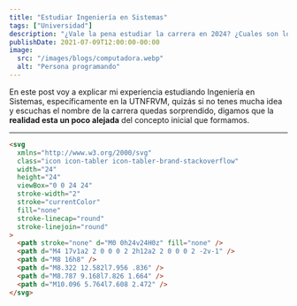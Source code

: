```yaml
---
title: "Estudiar Ingeniería en Sistemas"
tags: ["Universidad"]
description: "¿Vale la pena estudiar la carrera en 2024? ¿Cuales son los contenidos de la misma? ¿Estudio una tecnicatura en programación o la carrera?"
publishDate: 2021-07-09T12:00:00-00:00
image:
  src: "/images/blogs/computadora.webp"
  alt: "Persona programando"
---
```


En este post voy a explicar mi experiencia estudiando Ingeniería en Sistemas, específicamente en la UTNFRVM, quizás si no tenes mucha idea y escuchas el nombre de la carrera quedas sorprendido, digamos que la **realidad esta un poco alejada** del concepto inicial que formamos.

---

```html
<svg
  xmlns="http://www.w3.org/2000/svg"
  class="icon icon-tabler icon-tabler-brand-stackoverflow"
  width="24"
  height="24"
  viewBox="0 0 24 24"
  stroke-width="2"
  stroke="currentColor"
  fill="none"
  stroke-linecap="round"
  stroke-linejoin="round"
>
  <path stroke="none" d="M0 0h24v24H0z" fill="none" />
  <path d="M4 17v1a2 2 0 0 0 2 2h12a2 2 0 0 0 2 -2v-1" />
  <path d="M8 16h8" />
  <path d="M8.322 12.582l7.956 .836" />
  <path d="M8.787 9.168l7.826 1.664" />
  <path d="M10.096 5.764l7.608 2.472" />
</svg>
```
